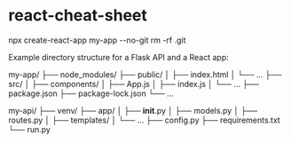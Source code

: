 # react-cheat-sheet

npx create-react-app my-app --no-git
rm -rf .git

Example directory structure for a Flask API and a React app:

my-app/
├── node_modules/
├── public/
│   ├── index.html
│   └── ...
├── src/
│   ├── components/
│   ├── App.js
│   ├── index.js
│   └── ...
├── package.json
├── package-lock.json
└── ...

my-api/
├── venv/
├── app/
│   ├── __init__.py
│   ├── models.py
│   ├── routes.py
│   ├── templates/
│   └── ...
├── config.py
├── requirements.txt
└── run.py
